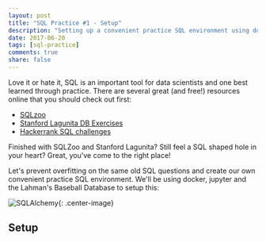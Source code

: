 ```yaml
---
layout: post
title: "SQL Practice #1 - Setup"
description: "Setting up a convenient practice SQL environment using docker, jupyter and the Lahman's Baseball Database"
date: 2017-06-20
tags: [sql-practice]
comments: true
share: false
---
```


Love it or hate it, SQL is an important tool for data scientists and one best learned through practice. There are several great (and free!) resources online that you should check out first: 

* [SQLzoo](http://sqlzoo.net/wiki/SELECT_basics)
* [Stanford Lagunita DB Exercises](https://lagunita.stanford.edu/courses/DB/SQL/SelfPaced/courseware/ch-sql/seq-exercise-sql_movie_query_core/)
* [Hackerrank SQL challenges](https://www.hackerrank.com/domains/sql/select)

Finished with SQLZoo and Stanford Lagunita? Still feel a SQL shaped hole in your heart? Great, you've come to the right place!

Let's prevent overfitting on the same old SQL questions and create our own convenient practice SQL environment. We'll be using docker, jupyter and the Lahman's Baseball Database to setup this:

![SQLAlchemy](https://github.com/joseph-jnl/joseph-jnl.github.io/blob/master/images/sql/jupyterSQL.png "SQLAlchemy"){: .center-image}

## Setup

